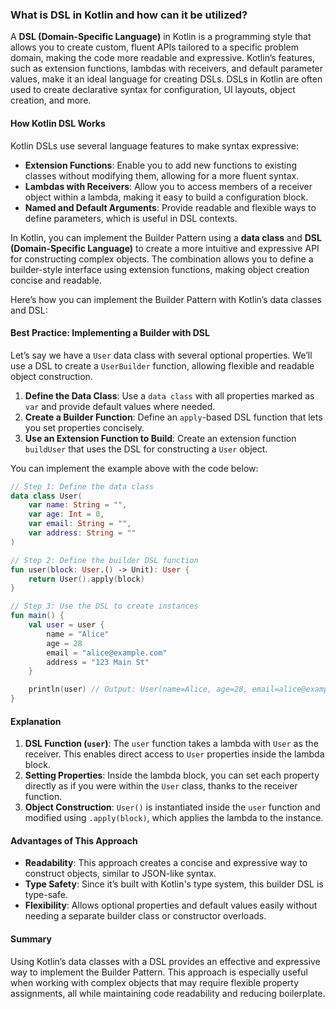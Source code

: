 ### What is DSL in Kotlin and how can it be utilized?

A **DSL (Domain-Specific Language)** in Kotlin is a programming style that allows you to create custom, fluent APIs tailored to a specific problem domain, making the code more readable and expressive. Kotlin’s features, such as extension functions, lambdas with receivers, and default parameter values, make it an ideal language for creating DSLs. DSLs in Kotlin are often used to create declarative syntax for configuration, UI layouts, object creation, and more.

#### How Kotlin DSL Works
Kotlin DSLs use several language features to make syntax expressive:

- **Extension Functions**: Enable you to add new functions to existing classes without modifying them, allowing for a more fluent syntax.
- **Lambdas with Receivers**: Allow you to access members of a receiver object within a lambda, making it easy to build a configuration block.
- **Named and Default Arguments**: Provide readable and flexible ways to define parameters, which is useful in DSL contexts.

In Kotlin, you can implement the Builder Pattern using a **data class** and **DSL (Domain-Specific Language)** to create a more intuitive and expressive API for constructing complex objects. The combination allows you to define a builder-style interface using extension functions, making object creation concise and readable.

Here’s how you can implement the Builder Pattern with Kotlin’s data classes and DSL:

#### Best Practice: Implementing a Builder with DSL

Let’s say we have a `User` data class with several optional properties. We’ll use a DSL to create a `UserBuilder` function, allowing flexible and readable object construction.

1. **Define the Data Class**: Use a `data class` with all properties marked as `var` and provide default values where needed.
2. **Create a Builder Function**: Define an `apply`-based DSL function that lets you set properties concisely.
3. **Use an Extension Function to Build**: Create an extension function `buildUser` that uses the DSL for constructing a `User` object.

You can implement the example above with the code below:

```kotlin
// Step 1: Define the data class
data class User(
    var name: String = "",
    var age: Int = 0,
    var email: String = "",
    var address: String = ""
)

// Step 2: Define the builder DSL function
fun user(block: User.() -> Unit): User {
    return User().apply(block)
}

// Step 3: Use the DSL to create instances
fun main() {
    val user = user {
        name = "Alice"
        age = 28
        email = "alice@example.com"
        address = "123 Main St"
    }

    println(user) // Output: User(name=Alice, age=28, email=alice@example.com, address=123 Main St)
}
```

#### Explanation

1. **DSL Function (`user`)**: The `user` function takes a lambda with `User` as the receiver. This enables direct access to `User` properties inside the lambda block.
2. **Setting Properties**: Inside the lambda block, you can set each property directly as if you were within the `User` class, thanks to the receiver function.
3. **Object Construction**: `User()` is instantiated inside the `user` function and modified using `.apply(block)`, which applies the lambda to the instance.

#### Advantages of This Approach

- **Readability**: This approach creates a concise and expressive way to construct objects, similar to JSON-like syntax.
- **Type Safety**: Since it’s built with Kotlin's type system, this builder DSL is type-safe.
- **Flexibility**: Allows optional properties and default values easily without needing a separate builder class or constructor overloads.

#### Summary

Using Kotlin’s data classes with a DSL provides an effective and expressive way to implement the Builder Pattern. This approach is especially useful when working with complex objects that may require flexible property assignments, all while maintaining code readability and reducing boilerplate.